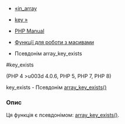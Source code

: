 - [«in_array](function.in-array.md)
- [key »](function.key.md)

- [PHP Manual](index.md)
- [Функції для роботи з масивами](ref.array.md)
- Псевдонім array_key_exists

#key_exists

(PHP 4 \>u003d 4.0.6, PHP 5, PHP 7, PHP 8)

key_exists - Псевдонім
[array_key_exists()](function.array-key-exists.md)

### Опис

Ця функція є псевдонімом:
[array_key_exists()](function.array-key-exists.md).
